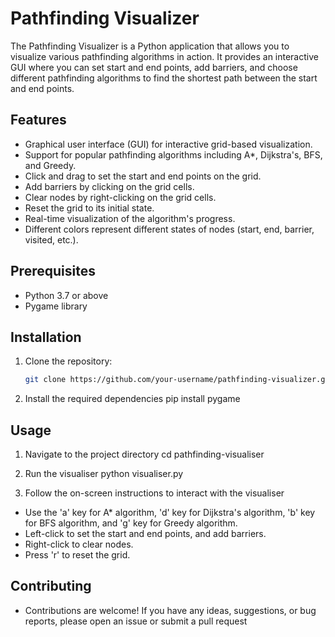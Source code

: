 # Pathfinding Visualizer

The Pathfinding Visualizer is a Python application that allows you to visualize various pathfinding algorithms in action. It provides an interactive GUI where you can set start and end points, add barriers, and choose different pathfinding algorithms to find the shortest path between the start and end points.

## Features

- Graphical user interface (GUI) for interactive grid-based visualization.
- Support for popular pathfinding algorithms including A*, Dijkstra's, BFS, and Greedy.
- Click and drag to set the start and end points on the grid.
- Add barriers by clicking on the grid cells.
- Clear nodes by right-clicking on the grid cells.
- Reset the grid to its initial state.
- Real-time visualization of the algorithm's progress.
- Different colors represent different states of nodes (start, end, barrier, visited, etc.).

## Prerequisites

- Python 3.7 or above
- Pygame library

## Installation

1. Clone the repository:

   ```bash
   git clone https://github.com/your-username/pathfinding-visualizer.git

2. Install the required dependencies
pip install pygame


## Usage
1. Navigate to the project directory
cd pathfinding-visualiser

2. Run the visualiser
python visualiser.py

3. Follow the on-screen instructions to interact with the visualiser
- Use the 'a' key for A* algorithm, 'd' key for Dijkstra's algorithm, 'b' key for BFS algorithm, and 'g' key for Greedy algorithm.
- Left-click to set the start and end points, and add barriers.
- Right-click to clear nodes.
- Press 'r' to reset the grid.


## Contributing
- Contributions are welcome! If you have any ideas, suggestions, or bug reports, please open an issue or submit a pull request



